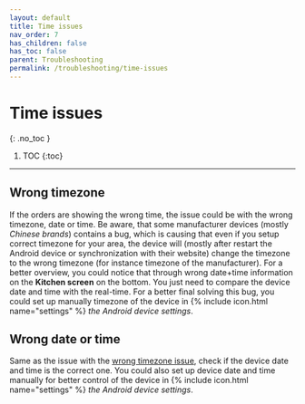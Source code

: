 ```yaml
---
layout: default
title: Time issues
nav_order: 7
has_children: false
has_toc: false
parent: Troubleshooting
permalink: /troubleshooting/time-issues
---
```


# Time issues
{: .no_toc }

1. TOC
{:toc}

---

## Wrong timezone
If the orders are showing the wrong time, the issue could be with the wrong timezone, date or time. <span class="text-red-200">Be aware, that some manufacturer devices (mostly _Chinese brands_) contains a bug, which is causing that even if you setup correct timezone for your area, the device will (mostly after restart the Android device or synchronization with their website) change the timezone to the wrong timezone (for instance timezone of the manufacturer).</span> For a better overview, you could notice that through wrong date+time information on the **Kitchen screen** on the bottom. You just need to compare the device date and time with the real-time. For a better final solving this bug, you could set up manually timezone of the device in {% include icon.html name="settings" %} _the Android device settings_.

## Wrong date or time
<span class="text-red-200">Same as the issue with the [wrong timezone issue](#wrong-timezone), check if the device date and time is the correct one.</span> You could also set up device date and time manually for better control of the device in {% include icon.html name="settings" %} _the Android device settings_.